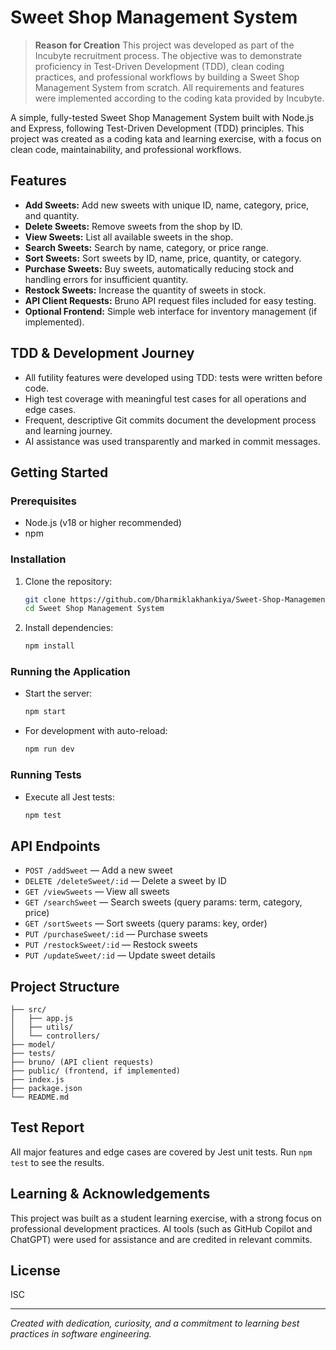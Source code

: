 # Sweet Shop Management System

> **Reason for Creation**
> This project was developed as part of the Incubyte recruitment process. The objective was to demonstrate proficiency in Test-Driven Development (TDD), clean coding practices, and professional workflows by building a Sweet Shop Management System from scratch. All requirements and features were implemented according to the coding kata provided by Incubyte.

A simple, fully-tested Sweet Shop Management System built with Node.js and Express, following Test-Driven Development (TDD) principles. This project was created as a coding kata and learning exercise, with a focus on clean code, maintainability, and professional workflows.

## Features
- **Add Sweets:** Add new sweets with unique ID, name, category, price, and quantity.
- **Delete Sweets:** Remove sweets from the shop by ID.
- **View Sweets:** List all available sweets in the shop.
- **Search Sweets:** Search by name, category, or price range.
- **Sort Sweets:** Sort sweets by ID, name, price, quantity, or category.
- **Purchase Sweets:** Buy sweets, automatically reducing stock and handling errors for insufficient quantity.
- **Restock Sweets:** Increase the quantity of sweets in stock.
- **API Client Requests:** Bruno API request files included for easy testing.
- **Optional Frontend:** Simple web interface for inventory management (if implemented).

## TDD & Development Journey
- All futility features were developed using TDD: tests were written before code.
- High test coverage with meaningful test cases for all operations and edge cases.
- Frequent, descriptive Git commits document the development process and learning journey.
- AI assistance was used transparently and marked in commit messages.

## Getting Started

### Prerequisites
- Node.js (v18 or higher recommended)
- npm

### Installation
1. Clone the repository:
   ```bash
   git clone https://github.com/Dharmiklakhankiya/Sweet-Shop-Management-System
   cd Sweet Shop Management System
   ```
2. Install dependencies:
   ```bash
   npm install
   ```

### Running the Application
- Start the server:
  ```bash
  npm start
  ```
- For development with auto-reload:
  ```bash
  npm run dev
  ```

### Running Tests
- Execute all Jest tests:
  ```bash
  npm test
  ```

## API Endpoints
- `POST /addSweet` — Add a new sweet
- `DELETE /deleteSweet/:id` — Delete a sweet by ID
- `GET /viewSweets` — View all sweets
- `GET /searchSweet` — Search sweets (query params: term, category, price)
- `GET /sortSweets` — Sort sweets (query params: key, order)
- `PUT /purchaseSweet/:id` — Purchase sweets
- `PUT /restockSweet/:id` — Restock sweets
- `PUT /updateSweet/:id` — Update sweet details

## Project Structure
```
├── src/
│   ├── app.js
│   ├── utils/
│   └── controllers/
├── model/
├── tests/
├── bruno/ (API client requests)
├── public/ (frontend, if implemented)
├── index.js
├── package.json
└── README.md
```

## Test Report
All major features and edge cases are covered by Jest unit tests. Run `npm test` to see the results.

## Learning & Acknowledgements
This project was built as a student learning exercise, with a strong focus on professional development practices. AI tools (such as GitHub Copilot and ChatGPT) were used for assistance and are credited in relevant commits.

## License
ISC

---

*Created with dedication, curiosity, and a commitment to learning best practices in software engineering.*

